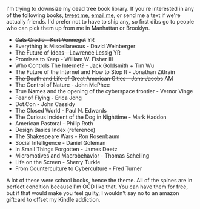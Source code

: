 I'm trying to downsize my dead tree book library. If you're interested in any of the following books, [tweet me](http://twitter.com/jennjenn), [email me](mailto:jenn+books@jennvargas.com), or send me a text if we're actually friends. I'd prefer not to have to ship any, so first dibs go to people who can pick them up from me in Manhattan or Brooklyn.

- ~~Cats Cradle - Kurt Vonnegut~~ YR
- Everything is Miscellaneous - David Weinberger
- ~~The Future of Ideas - Lawrence Lessig~~ YR
- Promises to Keep - William W. Fisher III
- Who Controls The Internet? - Jack Goldsmith + Tim Wu
- The Future of the Internet and How to Stop It - Jonathan Zittrain
- ~~The Death and Life of Great American Cities - Jane Jacobs~~ AM
- The Control of Nature - John McPhee
- True Names and the opening of the cyberspace frontier - Vernor Vinge
- Fear of Flying - Erica Jong
- Dot.Con - John Cassidy
- The Closed World - Paul N. Edwards
- The Curious Incident of the Dog in Nighttime - Mark Haddon
- American Pastoral - Philip Roth
- Design Basics Index (reference)
- The Shakespeare Wars - Ron Rosenbaum
- Social Intelligence - Daniel Goleman
- In Small Things Forgotten - James Deetz
- Micromotives and Macrobehavior - Thomas Schelling
- Life on the Screen - Sherry Turkle
- From Counterculture to Cyberculture - Fred Turner

A lot of these were school books, hence the theme. All of the spines are in perfect condition because I'm OCD like that. You can have them for free, but if that would make you feel guilty, I wouldn't say no to an amazon giftcard to offset my Kindle addiction.
